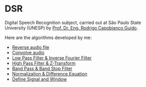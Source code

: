 # DSR
Digital Speech Recognition subject, carried out at São Paulo State University (UNESP) by [Prof. Dr. Eng. Rodrigo Capobianco Guido](https://bv.fapesp.br/pt/pesquisador/2826/rodrigo-capobianco-guido/).

Here are the algorithms developed by me:
- [Reverse audio file](https://github.com/Lucs1590/DSR/tree/main/ST1)
- [Convolve audio](https://github.com/Lucs1590/DSR/tree/main/ST2)
- [Low Pass Filter & Inverse Fourier Filter](https://github.com/Lucs1590/DSR/tree/main/ST3)
- [High Pass Filter & Z-Transform](https://github.com/Lucs1590/DSR/tree/main/ST4)
- [Band Pass & Band Stop Filter](https://github.com/Lucs1590/DSR/tree/main/ST5)
- [Normalization & Difference Equation](https://github.com/Lucs1590/DSR/tree/main/ST6)
- [Define Signal and Window](https://github.com/Lucs1590/DSR/tree/main/ST7)
